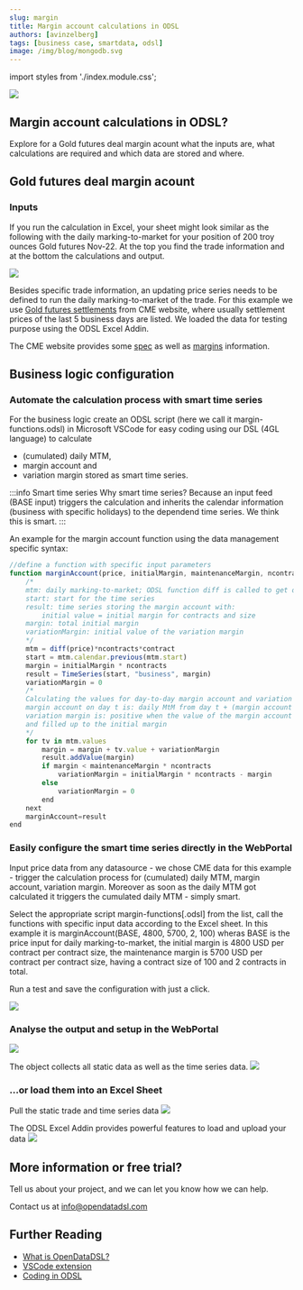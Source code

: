 ```yaml
---
slug: margin
title: Margin account calculations in ODSL
authors: [avinzelberg]
tags: [business case, smartdata, odsl]
image: /img/blog/mongodb.svg
---
```

import styles from './index.module.css';

<div className="row">
  <div className="column">
    <img src="/img/blog/gold.jpg"/>
  </div>
  <div className="column">
  <h2>Margin account calculations in ODSL?</h2>  
    Explore for a Gold futures deal margin acount what the inputs are, 
	what calculations are required and which data are stored and where.
  </div>
</div>

<!--truncate-->

## Gold futures deal margin acount 

### Inputs
If you run the calculation in Excel, your sheet might look similar as the following with the daily marking-to-market for your position of 200 troy ounces Gold futures Nov-22.
At the top you find the trade information and at the bottom the calculations and output.

<img className={styles.product_screenshot} src="/img/blog/margin/excel.png" />

Besides specific trade information, an updating price series needs to be defined to run the daily marking-to-market of the trade.
For this example we use [Gold futures settlements](https://www.cmegroup.com/markets/metals/precious/gold.settlements.html) from CME website, 
where usually settlement prices of the last 5 business days are listed. We loaded the data for testing purpose using the ODSL Excel Addin. 

The CME website provides some [spec](https://www.cmegroup.com/education/courses/introduction-to-futures/margin-know-what-is-needed.html) 
as well as [margins](https://www.cmegroup.com/markets/metals/precious/gold.margins.html) information.


## Business logic configuration

### Automate the calculation process with smart time series
For the business logic create an ODSL script (here we call it margin-functions.odsl) in Microsoft VSCode 
for easy coding using our DSL (4GL language) to calculate 
* (cumulated) daily MTM, 
* margin account and 
* variation margin 
stored as smart time series. 

:::info Smart time series
Why smart time series? Because an input feed (BASE input) triggers the 
calculation and inherits the calendar information (business with specific holidays) to the dependend time series. We think this is smart.
:::

An example for the margin account function using the data management specific syntax:

```js
//define a function with specific input parameters
function marginAccount(price, initialMargin, maintenanceMargin, ncontracts, contract)
	/*
	mtm: daily marking-to-market; ODSL function diff is called to get daily price change
	start: start for the time series
	result: time series storing the margin account with: 
		initial value = initial margin for contracts and size 
	margin: total initial margin
	variationMargin: initial value of the variation margin
	*/
    mtm = diff(price)*ncontracts*contract
    start = mtm.calendar.previous(mtm.start)
	margin = initialMargin * ncontracts
    result = TimeSeries(start, "business", margin)
    variationMargin = 0
	/*
	Calculating the values for day-to-day margin account and variation margin:
	margin account on day t is: daily MtM from day t + (margin account value + variation margin) from t-1
	variation margin is: positive when the value of the margin account is below the maintenance margin 
	and filled up to the initial margin
	*/
    for tv in mtm.values
        margin = margin + tv.value + variationMargin
        result.addValue(margin)
        if margin < maintenanceMargin * ncontracts
            variationMargin = initialMargin * ncontracts - margin
        else
            variationMargin = 0
        end
    next
    marginAccount=result
end
```

### Easily configure the smart time series directly in the WebPortal
Input price data from any datasource - we chose CME data for this example - trigger the calculation process for (cumulated) daily MTM, margin account, variation margin. 
Moreover as soon as the daily MTM got calculated it triggers the cumulated daily MTM - simply smart.

Select the appropriate script margin-functions[.odsl] from the list, call the functions with specific input data according to the Excel sheet.
In this example it is marginAccount(BASE, 4800, 5700, 2, 100) wheras BASE is the price input for daily marking-to-market, 
the initial margin is 4800 USD per contract per contract size, the maintenance margin is 5700 USD per contract per contract size, having a contract size of 100 and 2 contracts in total.


Run a test and save the configuration with just a click.

![](smartConfig.png)

### Analyse the output and setup in the WebPortal

![](data.png)

The object collects all static data as well as the time series data.
![](object.png)

### ...or load them into an Excel Sheet
Pull the static trade and time series data
![](excel-odsl.png)

The ODSL Excel Addin provides powerful features to load and upload your data
![](excel-odsl-config.png)


## More information or free trial?
Tell us about your project, and we can let you know how we can help.

Contact us at [info@opendatadsl.com](mailto:info@opendatadsl.com)

## Further Reading
* [What is OpenDataDSL?](https://doc.opendatadsl.com/docs/product/intro)
* [VSCode extension](https://doc.opendatadsl.com/docs/user/vscode)
* [Coding in ODSL](https://doc.opendatadsl.com/docs/odsl)